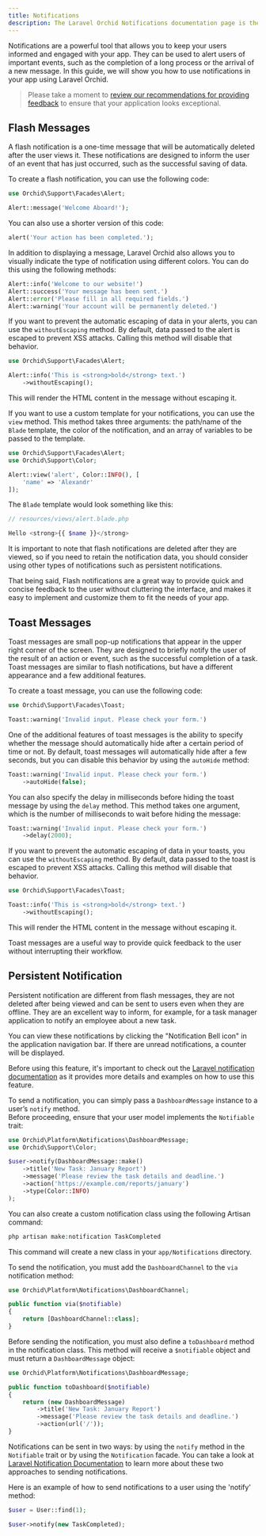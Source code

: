 ```yaml
---
title: Notifications
description: The Laravel Orchid Notifications documentation page is the ultimate resource for learning how to use the Orchid Notifications system to send real-time notifications to your users. Discover how to easily create and manage notification channels, customize notification templates, and send notifications through a variety of methods. Whether you're a beginner or an advanced developer, this page has everything you need to get started with Orchid Notifications.
---
```


Notifications are a powerful tool that allows you to keep your users informed and engaged with your app. They can be used to alert users of important events, such as the completion of a long process or the arrival of a new message. In this guide, we will show you how to use notifications in your app using Laravel Orchid.

> Please take a moment to [review our recommendations for providing feedback](https://orchid.software/en/hig/providing-feedback) to ensure that your application looks exceptional.

## Flash Messages

A flash notification is a one-time message that will be automatically deleted after the user views it. These notifications are designed to inform the user of an event that has just occurred, such as the successful saving of data.

To create a flash notification, you can use the following code:

```php
use Orchid\Support\Facades\Alert;

Alert::message('Welcome Aboard!');
```

You can also use a shorter version of this code:

```php
alert('Your action has been completed.');
```

In addition to displaying a message, Laravel Orchid also allows you to visually indicate the type of notification using different colors. You can do this using the following methods:

```php
Alert::info('Welcome to our website!')
Alert::success('Your message has been sent.')
Alert::error('Please fill in all required fields.')
Alert::warning('Your account will be permanently deleted.')
```

If you want to prevent the automatic escaping of data in your alerts, you can use the `withoutEscaping` method. 
By default, data passed to the alert is escaped to prevent XSS attacks. Calling this method will disable that behavior.

```php
use Orchid\Support\Facades\Alert;

Alert::info('This is <strong>bold</strong> text.')
    ->withoutEscaping();
```

This will render the HTML content in the message without escaping it.


If you want to use a custom template for your notifications, you can use the `view` method. 
This method takes three arguments: the path/name of the `Blade` template, the color of the notification, and an array of variables to be passed to the template.

```php
use Orchid\Support\Facades\Alert;
use Orchid\Support\Color;

Alert::view('alert', Color::INFO(), [
    'name' => 'Alexandr'
]);
```

The `Blade` template would look something like this:

```php
// resources/views/alert.blade.php

Hello <strong>{{ $name }}</strong>
```

<!--

When a notification is displayed, package sets several keys in the session:
- 'flash_notification.message' - the message to be displayed
- 'flash_notification.level' - a string representing the type of notification (e.g. "info", "success", "error", "warning")


Package also includes a default display for notifications, which can be included in your blade templates by specifying:

```php
@include('platform::partials.alert')
```
-->

It is important to note that flash notifications are deleted after they are viewed, so if you need to retain the notification data, you should consider using other types of notifications such as persistent notifications.

That being said, Flash notifications are a great way to provide quick and concise feedback to the user without cluttering the interface, and makes it easy to implement and customize them to fit the needs of your app.

## Toast Messages

Toast messages are small pop-up notifications that appear in the upper right corner of the screen. They are designed to briefly notify the user of the result of an action or event, such as the successful completion of a task. Toast messages are similar to flash notifications, but have a different appearance and a few additional features.

To create a toast message, you can use the following code:

```php
use Orchid\Support\Facades\Toast;

Toast::warning('Invalid input. Please check your form.')
```

One of the additional features of toast messages is the ability to specify whether the message should automatically hide after a certain period of time or not. By default, toast messages will automatically hide after a few seconds, but you can disable this behavior by using the `autoHide` method:

```php
Toast::warning('Invalid input. Please check your form.')
    ->autoHide(false);
```

You can also specify the delay in milliseconds before hiding the toast message by using the `delay` method. 
This method takes one argument, which is the number of milliseconds to wait before hiding the message:

```php
Toast::warning('Invalid input. Please check your form.')
    ->delay(2000);
```

If you want to prevent the automatic escaping of data in your toasts, you can use the `withoutEscaping` method. 
By default, data passed to the toast is escaped to prevent XSS attacks. Calling this method will disable that behavior.

```php
use Orchid\Support\Facades\Toast;

Toast::info('This is <strong>bold</strong> text.')
    ->withoutEscaping();
```

This will render the HTML content in the message without escaping it.


Toast messages are a useful way to provide quick feedback to the user without interrupting their workflow.

## Persistent Notification

Persistent notification are different from flash messages, they are not deleted after being viewed and can be sent to users even when they are offline. 
They are an excellent way to inform, for example, for a task manager application to notify an employee about a new task.

You can view these notifications by clicking the "Notification Bell icon" in the application navigation bar. If there are unread notifications, a counter will be displayed.


Before using this feature, it's important to check out the [Laravel notification documentation](https://laravel.com/docs/notifications) as it provides more details and examples on how to use this feature.


To send a notification, you can simply pass a `DashboardMessage` instance to a user’s `notify` method.  
Before proceeding, ensure that your user model implements the `Notifiable` trait:

```php
use Orchid\Platform\Notifications\DashboardMessage;
use Orchid\Support\Color;

$user->notify(DashboardMessage::make()
    ->title('New Task: January Report')
    ->message('Please review the task details and deadline.')
    ->action('https://example.com/reports/january')
    ->type(Color::INFO)
);
```

You can also create a custom notification class using the following Artisan command:

```php
php artisan make:notification TaskCompleted
```


This command will create a new class in your `app/Notifications` directory.

To send the notification, you must add the `DashboardChannel` to the `via` notification method:


```php
use Orchid\Platform\Notifications\DashboardChannel;

public function via($notifiable)
{
    return [DashboardChannel::class];
}
```

Before sending the notification, you must also define a `toDashboard` method in the notification class. 
This method will receive a `$notifiable` object and must return a `DashboardMessage` object:

```php
use Orchid\Platform\Notifications\DashboardMessage;

public function toDashboard($notifiable)
{
    return (new DashboardMessage)
        ->title('New Task: January Report')
        ->message('Please review the task details and deadline.')
        ->action(url('/'));
}
```


Notifications can be sent in two ways: by using the `notify` method in the `Notifiable` trait or by using the `Notification` facade.
You can take a look at [Laravel Notification Documentation](https://laravel.com/docs/notifications#sending-notifications) to learn more about these two approaches to sending notifications.

Here is an example of how to send notifications to a user using the 'notify' method:

```php
$user = User::find(1);

$user->notify(new TaskCompleted);
```
